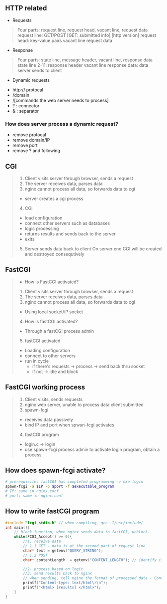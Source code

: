 ## HTTP related
* Requests
> Four parts: request line, request head, vacant line, request data
> request line: GET/POST [GET: submitted info] [http version]
> request head: key-value pairs
> vacant line
> request data

* Response
> Four parts: state line, message header, vacant line, response data
> state line
> 2-11: response header
> vacant line
> response data: data server sends to client

* Dynamic requests
- http:// protocal
- /domain
- /[commands the web server needs to process]
- ? : connector
- & : separator

### How does server process a dynamic request?
- remove protocal
- remove domain/IP
- remove port
- remove ? and following

## CGI
> 1. Client visits server through browser, sends a request
> 2. The server receives data, parses data
> 3. nginx cannot process all data, so forwards data to cgi
> 	* server creates a cgi process
> 4. CGI
> 	* load configuration
> 	* connect other servers such as databases
> 	* logic processing
> 	* returns results and sends back to the server
> 	* exits
> 5. Server sends data back to client
> On server end CGI will be created and destroyed consequtively

## FastCGI
> * How is FastCGI activated?
> 1. Client visits server through browser, sends a request
> 2. The server receives data, parses data
> 3. nginx cannot process all data, so forwards data to cgi
> 	* Using local socket/IP socket
> 4. How is fastCGI activated?
> 	* Through  a fastCGI process admin
> 5. fastCGI activated
> 	* Loading configuration
> 	* connect to other servers
> 	* run in cycle
> 		* if there's requests -> process -> send back thru socket
> 		* if not -> idle and block

## FastCGI working process
> 1. Client visits, sends requests
> 2. nginx web server, unable to process data client submitted
> 3. spawn-fcgi
> 	* receives data passively
> 	* bind IP and port when spwan-fcgi activates
> 4. fastCGI program
> 	* login.c -> login
> 	* use spawn-fcgi process admin to activate login program, obtain a process

## How does spawn-fcgi activate?
```sh
# prerequisite: fastCGI has completed programming -> exe login
spawn-fcgi -a $IP -p $port -f $executable_program
# IP: same in nginx.conf
# port: same in nginx.conf
```

## How to write fastCGI program
```c
#include "fcgi_stdio.h" // when compiling, gcc -I/usr/include/
int main(){
	// block function, when nginx sends data to fastCGI, unblock.
	while(FCGI_Accept() >= 0){
		//1. receive data
		// 1.1 GET - data is at the second part of request line
		char* text = getenv("QUERY_STRING");
		// 1.2 POST
		char* contentLength  = getenv("CONTENT_LENGTH"); // identify if read in turns

		//2. process based on logic
		//3. send results back to nginx
		// when sending, tell nginx the format of processed data - Content-Type
		printf("Content-type: text/html\r\n");
		printf("<html> [results] </html>");
	}
}





